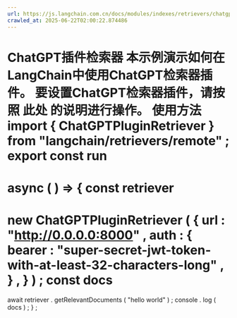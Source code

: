 ```yaml
---
url: https://js.langchain.com.cn/docs/modules/indexes/retrievers/chatgpt-retriever-plugin
crawled_at: 2025-06-22T02:00:22.874486
---
```


ChatGPT插件检索器
本示例演示如何在LangChain中使用ChatGPT检索器插件。
要设置ChatGPT检索器插件，请按照
此处
的说明进行操作。
使用方法
​
import
{
ChatGPTPluginRetriever
}
from
"langchain/retrievers/remote"
;
export
const
run
=
async
(
)
=>
{
const
retriever
=
new
ChatGPTPluginRetriever
(
{
url
:
"http://0.0.0.0:8000"
,
auth
:
{
bearer
:
"super-secret-jwt-token-with-at-least-32-characters-long"
,
}
,
}
)
;
const
docs
=
await
retriever
.
getRelevantDocuments
(
"hello world"
)
;
console
.
log
(
docs
)
;
}
;